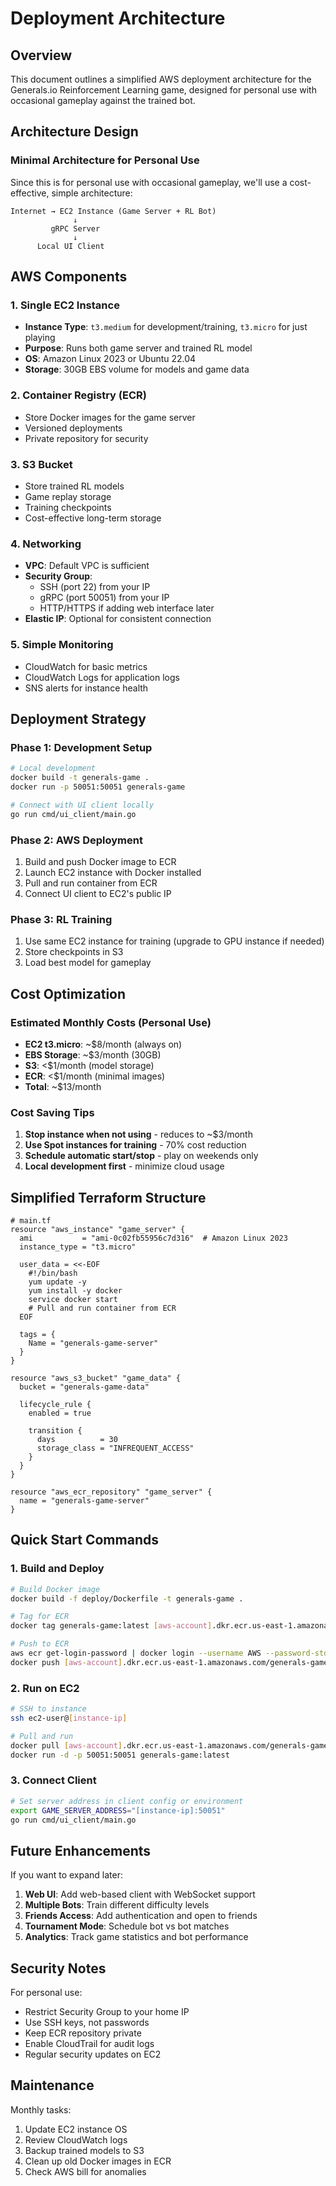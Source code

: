 # Deployment Architecture

## Overview

This document outlines a simplified AWS deployment architecture for the Generals.io Reinforcement Learning game, designed for personal use with occasional gameplay against the trained bot.

## Architecture Design

### Minimal Architecture for Personal Use

Since this is for personal use with occasional gameplay, we'll use a cost-effective, simple architecture:

```
Internet → EC2 Instance (Game Server + RL Bot)
              ↓
         gRPC Server
              ↓
      Local UI Client
```

## AWS Components

### 1. **Single EC2 Instance**
- **Instance Type**: `t3.medium` for development/training, `t3.micro` for just playing
- **Purpose**: Runs both game server and trained RL model
- **OS**: Amazon Linux 2023 or Ubuntu 22.04
- **Storage**: 30GB EBS volume for models and game data

### 2. **Container Registry (ECR)**
- Store Docker images for the game server
- Versioned deployments
- Private repository for security

### 3. **S3 Bucket**
- Store trained RL models
- Game replay storage
- Training checkpoints
- Cost-effective long-term storage

### 4. **Networking**
- **VPC**: Default VPC is sufficient
- **Security Group**: 
  - SSH (port 22) from your IP
  - gRPC (port 50051) from your IP
  - HTTP/HTTPS if adding web interface later
- **Elastic IP**: Optional for consistent connection

### 5. **Simple Monitoring**
- CloudWatch for basic metrics
- CloudWatch Logs for application logs
- SNS alerts for instance health

## Deployment Strategy

### Phase 1: Development Setup
```bash
# Local development
docker build -t generals-game .
docker run -p 50051:50051 generals-game

# Connect with UI client locally
go run cmd/ui_client/main.go
```

### Phase 2: AWS Deployment
1. Build and push Docker image to ECR
2. Launch EC2 instance with Docker installed
3. Pull and run container from ECR
4. Connect UI client to EC2's public IP

### Phase 3: RL Training
1. Use same EC2 instance for training (upgrade to GPU instance if needed)
2. Store checkpoints in S3
3. Load best model for gameplay

## Cost Optimization

### Estimated Monthly Costs (Personal Use)
- **EC2 t3.micro**: ~$8/month (always on)
- **EBS Storage**: ~$3/month (30GB)
- **S3**: <$1/month (model storage)
- **ECR**: <$1/month (minimal images)
- **Total**: ~$13/month

### Cost Saving Tips
1. **Stop instance when not using** - reduces to ~$3/month
2. **Use Spot instances for training** - 70% cost reduction
3. **Schedule automatic start/stop** - play on weekends only
4. **Local development first** - minimize cloud usage

## Simplified Terraform Structure

```hcl
# main.tf
resource "aws_instance" "game_server" {
  ami           = "ami-0c02fb55956c7d316"  # Amazon Linux 2023
  instance_type = "t3.micro"
  
  user_data = <<-EOF
    #!/bin/bash
    yum update -y
    yum install -y docker
    service docker start
    # Pull and run container from ECR
  EOF
  
  tags = {
    Name = "generals-game-server"
  }
}

resource "aws_s3_bucket" "game_data" {
  bucket = "generals-game-data"
  
  lifecycle_rule {
    enabled = true
    
    transition {
      days          = 30
      storage_class = "INFREQUENT_ACCESS"
    }
  }
}

resource "aws_ecr_repository" "game_server" {
  name = "generals-game-server"
}
```

## Quick Start Commands

### 1. Build and Deploy
```bash
# Build Docker image
docker build -f deploy/Dockerfile -t generals-game .

# Tag for ECR
docker tag generals-game:latest [aws-account].dkr.ecr.us-east-1.amazonaws.com/generals-game:latest

# Push to ECR
aws ecr get-login-password | docker login --username AWS --password-stdin [aws-account].dkr.ecr.us-east-1.amazonaws.com
docker push [aws-account].dkr.ecr.us-east-1.amazonaws.com/generals-game:latest
```

### 2. Run on EC2
```bash
# SSH to instance
ssh ec2-user@[instance-ip]

# Pull and run
docker pull [aws-account].dkr.ecr.us-east-1.amazonaws.com/generals-game:latest
docker run -d -p 50051:50051 generals-game:latest
```

### 3. Connect Client
```bash
# Set server address in client config or environment
export GAME_SERVER_ADDRESS="[instance-ip]:50051"
go run cmd/ui_client/main.go
```

## Future Enhancements

If you want to expand later:
1. **Web UI**: Add web-based client with WebSocket support
2. **Multiple Bots**: Train different difficulty levels
3. **Friends Access**: Add authentication and open to friends
4. **Tournament Mode**: Schedule bot vs bot matches
5. **Analytics**: Track game statistics and bot performance

## Security Notes

For personal use:
- Restrict Security Group to your home IP
- Use SSH keys, not passwords
- Keep ECR repository private
- Enable CloudTrail for audit logs
- Regular security updates on EC2

## Maintenance

Monthly tasks:
1. Update EC2 instance OS
2. Review CloudWatch logs
3. Backup trained models to S3
4. Clean up old Docker images in ECR
5. Check AWS bill for anomalies